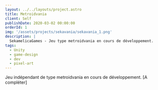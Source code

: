 ```yaml
---
layout: ../../layouts/project.astro
title: Metroidvania
client: Self
publishDate: 2020-03-02 00:00:00
orderId: 1
img: '/assets/projects/sekavania/sekavania_1.png'
description: |
  SekamelicaGames - Jeu type metroidvania en cours de développement.
tags:
  - Unity
  - game-design
  - dev
  - pixel-art
---
```


Jeu indépendant de type metroidvania en cours de développement. [A compléter]